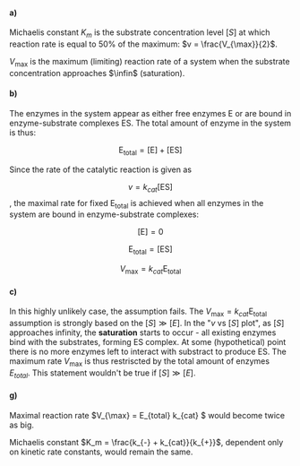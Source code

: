 #### a)

Michaelis constant $K_m$ is the substrate concentration level $[S]$ at which reaction rate is equal to $50 \%$ of the maximum: $v = \frac{V_{\max}}{2}$.

$V_{\max}$ is the maximum (limiting) reaction rate of a system when the substrate concentration approaches $\infin$ (saturation).

#### b)

The enzymes in the system appear as either free enzymes $\text{E}$ or are bound in enzyme-substrate complexes $\text{ES}$. The total amount of enzyme in the system is thus:

$$ \text{E}_{\text{total}} = [\text{E}] + [\text{ES}] $$

Since the rate of the catalytic reaction is given as

$$ v = k_{cat} [\text{ES}] $$, the maximal rate for fixed $\text{E}_{\text{total}}$ is achieved when all enzymes in the system are bound in enzyme-substrate complexes:

$$ [\text{E}] = 0 $$

$$ \text{E}_{\text{total}} = [\text{ES}] $$

$$ V_{\max} = k_{cat} \text{E}_{\text{total}} $$

#### c)

In this highly unlikely case, the assumption fails. The $V_{\max} = k_{cat} \text{E}_{\text{total}}$ assumption is strongly based on the $[S] \gg [E]$. In the "$v$ vs $[S]$ plot", as $[S]$ approaches infinity, the **saturation** starts to occur - all existing enzymes bind with the substrates, forming ES complex. At some (hypothetical) point there is no more enzymes left to interact with substract to produce ES. The maximum rate $V_{\max}$ is thus restriscted by the total amount of enzymes $E_{total}$. This statement wouldn't be true if $[S] \gg [E]$.

#### g)

Maximal reaction rate $V_{\max} = E_{total} k_{cat} $ would become twice as big.

Michaelis constant $K_m = \frac{k_{-} + k_{cat}}{k_{+}}$, dependent only on kinetic rate constants, would remain the same.